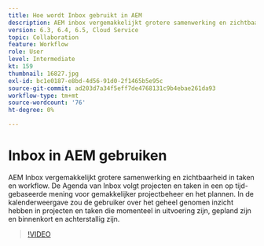 ```yaml
---
title: Hoe wordt Inbox gebruikt in AEM
description: AEM inbox vergemakkelijkt grotere samenwerking en zichtbaarheid in taken en werkschema.
version: 6.3, 6.4, 6.5, Cloud Service
topic: Collaboration
feature: Workflow
role: User
level: Intermediate
kt: 159
thumbnail: 16827.jpg
exl-id: bc1e0187-e8bd-4d56-91d0-2f1465b5e95c
source-git-commit: ad203d7a34f5eff7de4768131c9b4ebae261da93
workflow-type: tm+mt
source-wordcount: '76'
ht-degree: 0%

---
```


# Inbox in AEM gebruiken

AEM Inbox vergemakkelijkt grotere samenwerking en zichtbaarheid in taken en workflow. De Agenda van Inbox volgt projecten en taken in een op tijd-gebaseerde mening voor gemakkelijker projectbeheer en het plannen. In de kalenderweergave zou de gebruiker over het geheel genomen inzicht hebben in projecten en taken die momenteel in uitvoering zijn, gepland zijn en binnenkort en achterstallig zijn.

>[!VIDEO](https://video.tv.adobe.com/v/16827/?quality=12&learn=on)
